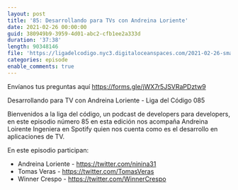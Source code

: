 ```yaml
---
layout: post
title: '85: Desarrollando para TVs con Andreina Loriente'
date: 2021-02-26 00:00:00
guid: 380949b9-3959-4d01-abc2-cfb1ee2a333d
duration: '37:38'
length: 90348146 
file: 'https://ligadelcodigo.nyc3.digitaloceanspaces.com/2021-02-26-smart-tv-andreina-loriente.mp3'
categories: episode
enable_comments: true
---
```

Envíanos tus preguntas aquí https://forms.gle/jWX7r5JSVRaPDztw9​

Desarrollando para TV con Andreina Loriente - Liga del Código 085

Bienvenidos a la liga del código, un podcast de developers para developers, en este episodio número 85 en esta edición nos acompaña Andreina Loirente Ingeniera en Spotify quien nos cuenta como es el desarrollo en aplicaciones de TV.

En este episodio participan:

- Andreina Loriente - https://twitter.com/ninina31
- Tomas Veras - https://twitter.com/TomasVeras
- Winner Crespo - https://twitter.com/WinnerCrespo
